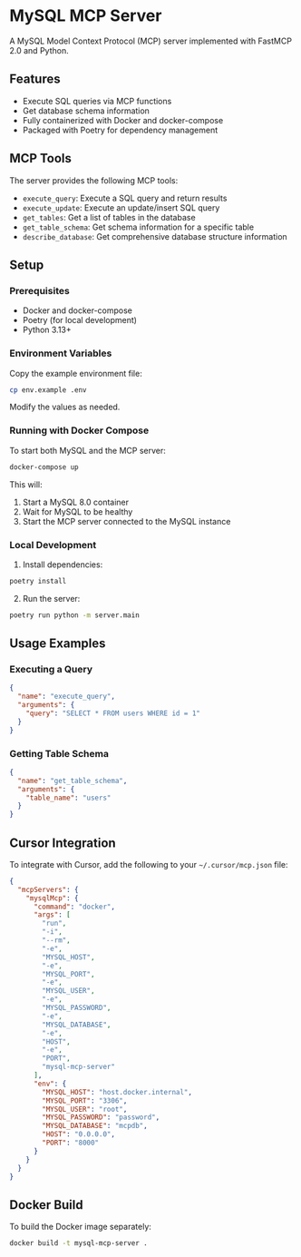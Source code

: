 # MySQL MCP Server

A MySQL Model Context Protocol (MCP) server implemented with FastMCP 2.0 and Python.

## Features

- Execute SQL queries via MCP functions
- Get database schema information
- Fully containerized with Docker and docker-compose
- Packaged with Poetry for dependency management

## MCP Tools

The server provides the following MCP tools:

- `execute_query`: Execute a SQL query and return results
- `execute_update`: Execute an update/insert SQL query
- `get_tables`: Get a list of tables in the database
- `get_table_schema`: Get schema information for a specific table
- `describe_database`: Get comprehensive database structure information

## Setup

### Prerequisites

- Docker and docker-compose
- Poetry (for local development)
- Python 3.13+

### Environment Variables

Copy the example environment file:

```bash
cp env.example .env
```

Modify the values as needed.

### Running with Docker Compose

To start both MySQL and the MCP server:

```bash
docker-compose up
```

This will:
1. Start a MySQL 8.0 container
2. Wait for MySQL to be healthy
3. Start the MCP server connected to the MySQL instance

### Local Development

1. Install dependencies:

```bash
poetry install
```

2. Run the server:

```bash
poetry run python -m server.main
```

## Usage Examples

### Executing a Query

```json
{
  "name": "execute_query",
  "arguments": {
    "query": "SELECT * FROM users WHERE id = 1"
  }
}
```

### Getting Table Schema

```json
{
  "name": "get_table_schema",
  "arguments": {
    "table_name": "users"
  }
}
```

## Cursor Integration

To integrate with Cursor, add the following to your `~/.cursor/mcp.json` file:

```json
{
  "mcpServers": {
    "mysqlMcp": {
      "command": "docker",
      "args": [
        "run",
        "-i",
        "--rm",
        "-e",
        "MYSQL_HOST",
        "-e",
        "MYSQL_PORT",
        "-e",
        "MYSQL_USER",
        "-e",
        "MYSQL_PASSWORD",
        "-e",
        "MYSQL_DATABASE",
        "-e",
        "HOST",
        "-e",
        "PORT",
        "mysql-mcp-server"
      ],
      "env": {
        "MYSQL_HOST": "host.docker.internal",
        "MYSQL_PORT": "3306",
        "MYSQL_USER": "root",
        "MYSQL_PASSWORD": "password",
        "MYSQL_DATABASE": "mcpdb",
        "HOST": "0.0.0.0",
        "PORT": "8000"
      }
    }
  }
}
```

## Docker Build

To build the Docker image separately:

```bash
docker build -t mysql-mcp-server .
```
